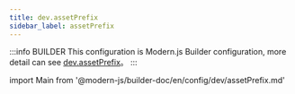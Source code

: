 ```yaml
---
title: dev.assetPrefix
sidebar_label: assetPrefix
---
```


:::info BUILDER
This configuration is Modern.js Builder configuration, more detail can see [dev.assetPrefix](https://modernjs.dev/builder/zh/api/config-dev.html#dev-assetprefix)。
:::

import Main from '@modern-js/builder-doc/en/config/dev/assetPrefix.md'

<Main />
